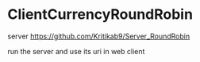 # ClientCurrencyRoundRobin

server   https://github.com/Kritikab9/Server_RoundRobin


run the server and use its uri in web client
